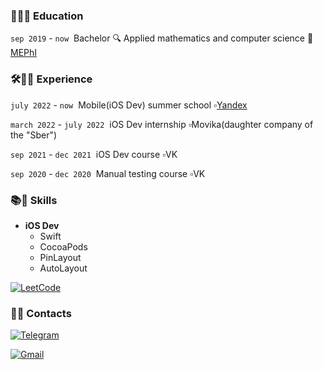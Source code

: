 ### 📝👨‍🎓&nbsp;Education

`sep 2019` - `now`&nbsp; Bachelor 🔍 Applied mathematics and computer science 🏢 [MEPhI](https://mephi.ru)

### 🛠👨‍💻&nbsp;Experience

`july 2022` - `now`&nbsp; Mobile(iOS Dev) summer school ▫️[Yandex](https://github.com/yandex)

`march 2022` - `july 2022`&nbsp; iOS Dev internship ▫️Movika(daughter company of the "Sber") 
<!-- с того сообщения 
-->

`sep 2021` - `dec 2021`&nbsp; iOS Dev course ▫️VK

<!-- Познакомился со swift и создал свое первое приложение в команде ссылка
-->

`sep 2020` - `dec 2020`&nbsp; Manual testing course ▫️VK
  
<!--Изучил основы тестирования 
-->



<!--
### 🛠🐶&nbsp;Pet projects
-->




### 📚🧩&nbsp;Skills
- **iOS Dev**&nbsp;
  - Swift
  - CocoaPods
  - PinLayout
  - AutoLayout

[![LeetCode](https://img.shields.io/static/v1?label=LeetCode&message=T1mur&color=blue&logo=leetcode&logoColor=white&style=flat)](https://leetcode.com/T1mur337/)






### 📩📱&nbsp;Contacts

[![Telegram](https://img.shields.io/static/v1?label=Telegram&message=chieftim&color=blue&logo=telegram&logoColor=white&style=flat)](https://t.me/chieftim)

[![Gmail](https://img.shields.io/static/v1?label=Gmail&message=itimur317@gmail.com&color=blue&logo=gmail&logoColor=white&style=flat)](mailto:itimur317@gmail.com)





<!--
[![Profile last updated](https://img.shields.io/github/last-commit/samujjwaal/samujjwaal/master?label=Last%20updated&style=flat)](https://github.com/samujjwaal/samujjwaal/commits)
-->

